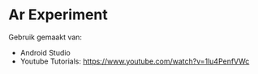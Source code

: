 # Ar Experiment

Gebruik gemaakt van:

- Android Studio
- Youtube Tutorials: https://www.youtube.com/watch?v=1lu4PenfVWc
